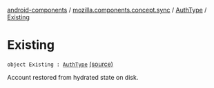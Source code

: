 [android-components](../../index.md) / [mozilla.components.concept.sync](../index.md) / [AuthType](index.md) / [Existing](./-existing.md)

# Existing

`object Existing : `[`AuthType`](index.md) [(source)](https://github.com/mozilla-mobile/android-components/blob/master/components/concept/sync/src/main/java/mozilla/components/concept/sync/OAuthAccount.kt#L218)

Account restored from hydrated state on disk.

